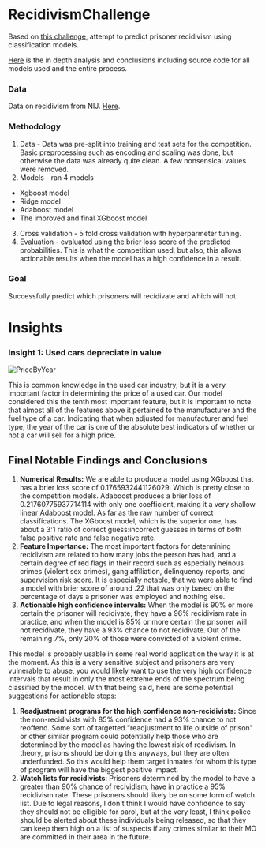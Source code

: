 # RecidivismChallenge

Based on [this challenge](https://nij.ojp.gov/funding/recidivism-forecasting-challenge), attempt to predict prisoner recidivism using classification models.

[Here](ModellingAndAnalysis.ipynb) is the in depth analysis and conclusions including source code for all models used and the entire process.

### Data
Data on recidivism from NIJ. [Here](https://nij.ojp.gov/funding/recidivism-forecasting-challenge).

### Methodology
1. Data - Data was pre-split into training and test sets for the competition. Basic preprocessing such as encoding and scaling was done, but otherwise the data was already quite clean. A few nonsensical values were removed.
2. Models - ran 4 models
 - Xgboost model
 - Ridge model
 - Adaboost model
 - The improved and final XGboost model
3. Cross validation - 5 fold cross validation with hyperparmeter tuning. 
4. Evaluation - evaluated using the brier loss score of the predicted probabilities. This is what the competition used, but also, this allows actionable results when the model has a high confidence in a result.


### Goal
Successfully predict which prisoners will recidivate and which will not

# Insights

### Insight 1: Used cars depreciate in value

![PriceByYear](https://github.com/alexanderpspahr/UsedCarsPriceAnalysis/assets/129889030/4fc38bad-a75e-4f8f-b20a-c1705f78e996)

This is common knowledge in the used car industry, but it is a very important factor in determining the price of a used car. Our model considered this the tenth most important feature, but it is important to note that almost all of the features above it pertained to the manufacturer and the fuel type of a car. Indicating that when adjusted for manufacturer and fuel type, the year of the car is one of the absolute best indicators of whether or not a car will sell for a high price.


## Final Notable Findings and Conclusions

1. **Numerical Results:** We are able to produce a model using XGboost that has a brier loss score of 0.1765932441126029. Which is pretty close to the competition models. Adaboost produces a brier loss of 0.21760775937714114 with only one coefficient, making it a very shallow linear Adaboost model. As far as the raw number of correct classifications. The XGboost model, which is the superior one, has about a 3:1 ratio of correct guess:incorrect guesses in terms of both false positive rate and false negative rate.
2. **Feature Importance:** The most important factors for determining recidivism are related to how many jobs the person has had, and a certain degree of red flags in their record such as especially heinous crimes (violent sex crimes), gang affiliation, delinquency reports, and supervision risk score. It is especially notable, that we were able to find a model with brier score of around .22 that was only based on the percentage of days a prisoner was employed and nothing else.
3. **Actionable high confidence intervals:** When the model is 90% or more certain the prisoner will recidivate, they have a 96% recidivism rate in practice, and when the model is 85% or more certain the prisoner will not recidivate, they have a 93% chance to not recidivate. Out of the remaining 7%, only 20% of those were convicted of a violent crime.

This model is probably usable in some real world application the way it is at the moment. As this is a very sensitive subject and prisoners are very vulnerable to abuse, you would likely want to use the very high confidence intervals that result in only the most extreme ends of the spectrum being classified by the model. With that being said, here are some potential suggestions for actionable steps:

1. **Readjustment programs for the high confidence non-recidivists:** Since the non-recidivists with 85% confidence had a 93% chance to not reoffend. Some sort of targetted "readjustment to life outside of prison" or other similar program could potentially help those who are determined by the model as having the lowest risk of recdivism. In theory, prisons should be doing this anyways, but they are often underfunded. So this would help them target inmates for whom this type of program will have the biggest positive impact.
2. **Watch lists for recidivists**: Prisoners determined by the model to have a greater than 90% chance of recividism, have in practice a 95% recidivism rate. These prisoners should likely be on some form of watch list. Due to legal reasons, I don't think I would have confidence to say they should not be elligible for parol, but at the very least, I think police should be alerted about these individuals being released, so that they can keep them high on a list of suspects if any crimes similar to their MO are committed in their area in the future.




